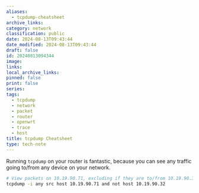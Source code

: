 ```yaml
---
aliases:
  - tcpdump-cheatsheet
archive_links: 
category: network
classification: public
date: 2024-08-13T09:43:44
date_modified: 2024-08-13T09:43:44
draft: false
id: 20240813094344
image: 
links: 
local_archive_links: 
pinned: false
print: false
series: 
tags:
  - tcpdump
  - network
  - packet
  - router
  - openwrt
  - trace
  - host
title: tcpdump Cheatsheet
type: tech-note
---
```


Running `tcpdump` on your router is fantastic, because you can see any traffic going to/from any device on your network.

```sh
# View packets on 10.19.90.71, excluding if they are to/from 10.19.90.32:
tcpdump -i any src host 10.19.90.71 and not host 10.19.90.32
```

